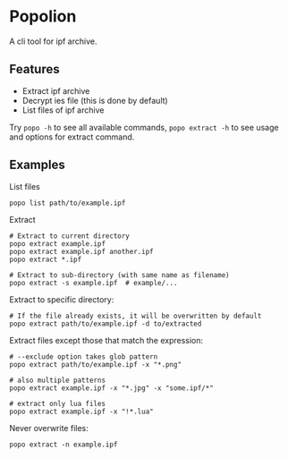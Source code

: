 # Popolion

A cli tool for ipf archive.

## Features

- Extract ipf archive
- Decrypt ies file (this is done by default)
- List files of ipf archive

Try `popo -h` to see all available commands, `popo extract -h` to see usage and
options for extract command.

## Examples

List files

```shell
popo list path/to/example.ipf
```

Extract

```shell
# Extract to current directory
popo extract example.ipf
popo extract example.ipf another.ipf
popo extract *.ipf

# Extract to sub-directory (with same name as filename)
popo extract -s example.ipf  # example/...
```

Extract to specific directory:

```shell
# If the file already exists, it will be overwritten by default
popo extract path/to/example.ipf -d to/extracted
```

Extract files except those that match the expression:

```shell
# --exclude option takes glob pattern
popo extract path/to/example.ipf -x "*.png"

# also multiple patterns
popo extract example.ipf -x "*.jpg" -x "some.ipf/*"

# extract only lua files
popo extract example.ipf -x "!*.lua"
```

Never overwrite files:

```shell
popo extract -n example.ipf
```

